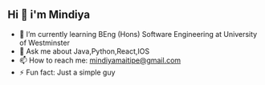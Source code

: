 ## Hi 👋 i'm Mindiya


- 🌱 I’m currently learning BEng (Hons) Software Engineering at University of Westminster
- 💬 Ask me about Java,Python,React,IOS
- 📫 How to reach me: mindiyamaitipe@gmail.com
- ⚡ Fun fact: Just a simple guy

